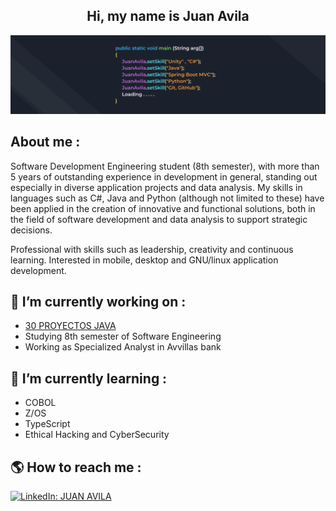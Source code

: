 <!--<p align="center">
  <img src="assets/ProgramingBoy.gif" width="250">
</p>-->

<h2 align='center'>
  Hi, my name is Juan Avila
</h2>

![me](assets/banner.png)

## About me :
Software Development Engineering student (8th semester), with more than 5 years of outstanding experience in development in general, standing out especially in diverse application projects and data analysis. My skills in languages such as C#, Java and Python (although not limited to these) have been applied in the creation of innovative and functional solutions, both in the field of software development and data analysis to support strategic decisions.

Professional with skills such as leadership, creativity and continuous learning. Interested in mobile, desktop and GNU/linux application development.


## 🔭 I’m currently working on :
  - [30 PROYECTOS JAVA](https://github.com/JuanAvilaOficial/30-proyectos-java)
  - Studying 8th semester of Software Engineering
  - Working as Specialized Analyst in Avvillas bank
  
## 🌱 I’m currently learning :
  - COBOL
  - Z/OS
  - TypeScript
  - Ethical Hacking and CyberSecurity

##  🌎 How to reach me :

[![LinkedIn: JUAN AVILA](https://img.shields.io/badge/-JuanAvilaOficial-blue?style=flat-square&logo=Linkedin&logoColor=white&link=https://www.linkedin.com/in/thaianebraga/)](https://www.linkedin.com/in/juan-manuel-avila-perez-97a62a192/)

